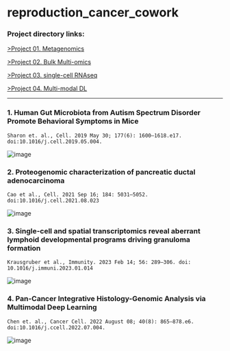 # reproduction_cancer_cowork

### Project directory links:

[>Project 01. Metagenomics](https://github.com/WoobeenJeong/reproduction_cancer_cowork/tree/main/01_METAGENOME)

[>Project 02. Bulk Multi-omics](https://github.com/WoobeenJeong/reproduction_cancer_cowork/tree/main/02_BULKOMICS)

[>Project 03. single-cell RNAseq](https://github.com/WoobeenJeong/reproduction_cancer_cowork/tree/main/03_SCRNA)

[>Project 04. Multi-modal DL](https://github.com/WoobeenJeong/reproduction_cancer_cowork/tree/main/04_MULTIMODAL)

_______

### 1. Human Gut Microbiota from Autism Spectrum Disorder Promote Behavioral Symptoms in Mice
    Sharon et. al., Cell. 2019 May 30; 177(6): 1600–1618.e17. doi:10.1016/j.cell.2019.05.004.
![image](https://github.com/WoobeenJeong/reproduction_cancer_cowork/assets/132027211/3c9dfc69-35ce-4369-8489-68a931950380)


### 2. Proteogenomic characterization of pancreatic ductal adenocarcinoma
    Cao et al., Cell. 2021 Sep 16; 184: 5031–5052. doi:10.1016/j.cell.2021.08.023
![image](https://github.com/WoobeenJeong/reproduction_cancer_cowork/assets/132027211/ea4b7a90-f18e-43e7-82cb-0ab03375f90c)


### 3. Single-cell and spatial transcriptomics reveal aberrant lymphoid developmental programs driving granuloma formation
    Krausgruber et al., Immunity. 2023 Feb 14; 56: 289–306. doi: 10.1016/j.immuni.2023.01.014
![image](https://github.com/WoobeenJeong/reproduction_cancer_cowork/assets/132027211/43f0ed1c-3113-4e42-bf83-d14f56793f74)


### 4. Pan-Cancer Integrative Histology-Genomic Analysis via Multimodal Deep Learning
    Chen et. al., Cancer Cell. 2022 August 08; 40(8): 865–878.e6. doi:10.1016/j.ccell.2022.07.004.
![image](https://github.com/WoobeenJeong/reproduction_cancer_cowork/assets/132027211/1b1ea6f9-e075-4ffd-a2f9-ba0ffdd559de)
